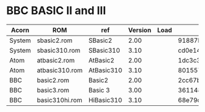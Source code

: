 # BBC BASIC II and III

| Acorn | ROM | ref | Version | Load | MD5|
| --- | --- | --- | --- | --- | --- |
| System | sbasic2.rom    | SBasic2    | 2.00 | | 91887b03fcffc3dcec8ce1df68114e0d |
| System | sbasic310.rom  | SBasic310  | 3.10 | | cd0e14dd146325c39f6ea80e17faf299 |
| Atom   | atbasic2.rom   | AtBasic2   | 2.00 | | 1dc3c3d879d0ecb29f27f7cb333df6cc |
| Atom   | atbasic310.rom | AtBasic310 | 3.10 | | 801557a7eb8f89fac76855291edace10 |
| BBC    | basic2.rom     | Basic2     | 2.00 | | 2cc67be4624df4dc66617742571a8e3d |
| BBC    | basic3.rom     | Basic 3    | 3.00 | | 361148f2ae1cb2c87885bcb463d9e74c |
| BBC    | basic310hi.rom | HiBasic310 | 3.10 | | 68e79c8b6f46aa4f07a6dd687897229c |

